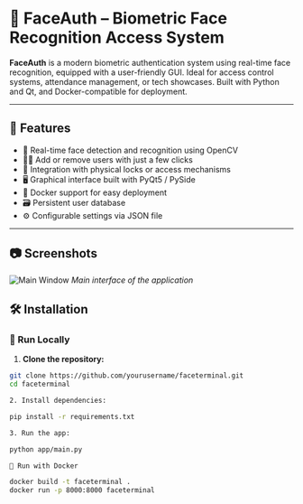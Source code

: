 # 🧠 FaceAuth – Biometric Face Recognition Access System

**FaceAuth** is a modern biometric authentication system using real-time face recognition, equipped with a user-friendly GUI. Ideal for access control systems, attendance management, or tech showcases. Built with Python and Qt, and Docker-compatible for deployment.

---

## 🚀 Features

- 👤 Real-time face detection and recognition using OpenCV
- 🧑‍💼 Add or remove users with just a few clicks
- 🔐 Integration with physical locks or access mechanisms
- 🖥️ Graphical interface built with PyQt5 / PySide
- 🐳 Docker support for easy deployment
- 🗃️ Persistent user database
- ⚙️ Configurable settings via JSON file

---

## 📷 Screenshots


![Main Window](./screenshots/mainwindow.png)
*Main interface of the application*

## 🛠️ Installation

### 🔧 Run Locally

1. **Clone the repository:**

```bash
git clone https://github.com/yourusername/faceterminal.git
cd faceterminal

2. Install dependencies:

pip install -r requirements.txt

3. Run the app:

python app/main.py

🐳 Run with Docker

docker build -t faceterminal .
docker run -p 8000:8000 faceterminal